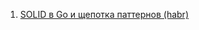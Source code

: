 1. [SOLID в Go и щепотка паттернов (habr)](https://habr.com/ru/companies/domclick/articles/816885/)
